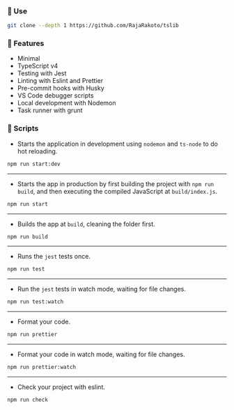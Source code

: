 ### 📌 Use

```bash
git clone --depth 1 https://github.com/RajaRakoto/tslib
```

### 📌 Features

- Minimal
- TypeScript v4
- Testing with Jest
- Linting with Eslint and Prettier
- Pre-commit hooks with Husky
- VS Code debugger scripts
- Local development with Nodemon
- Task runner with grunt

### 📌 Scripts

- Starts the application in development using `nodemon` and `ts-node` to do hot reloading.

```bash
npm run start:dev
```

---

- Starts the app in production by first building the project with `npm run build`, and then executing the compiled JavaScript at `build/index.js`.

```bash
npm run start
```

---

- Builds the app at `build`, cleaning the folder first.

```bash
npm run build
```

---

- Runs the `jest` tests once.

```bash
npm run test
```

---

- Run the `jest` tests in watch mode, waiting for file changes.

```bash
npm run test:watch
```

---

- Format your code.

```bash
npm run prettier
```

---

- Format your code in watch mode, waiting for file changes.

```bash
npm run prettier:watch
```

---

- Check your project with eslint.

```bash
npm run check
```
